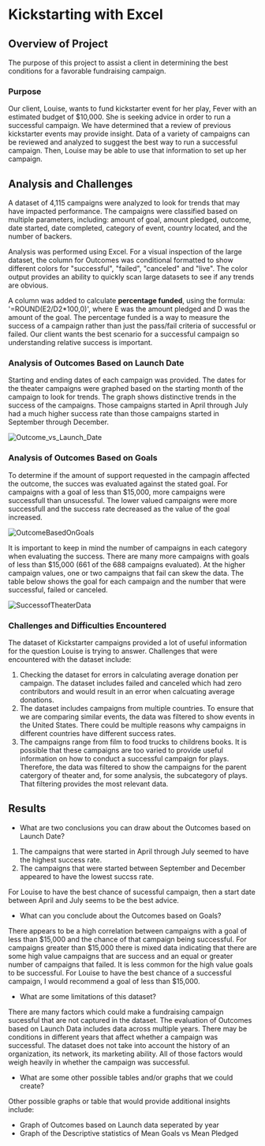 # Kickstarting with Excel

## Overview of Project
The purpose of this project to assist a client in determining the best conditions for a favorable fundraising campaign. 

### Purpose
Our client, Louise, wants to fund kickstarter event for her play, Fever with an estimated budget of $10,000. She is seeking advice in order to run a successful campaign. We have determined that a review of previous kickstarter events may provide insight.  Data of a variety of campaigns can be reviewed and analyzed to suggest the best way to run a successful campaign. Then, Louise may be able to use that information to set up her campaign. 


## Analysis and Challenges
A dataset of 4,115 campaigns were analyzed to look for trends that may have impacted performance.  The campaigns were classified based on multiple parameters, including: amount of goal, amount pledged, outcome, date started, date completed, category of event, country located, and the number of backers. 

Analysis was performed using Excel. 
For a visual inspection of the large dataset, the column for Outcomes was conditional formatted to show different colors for "successful", "failed", "canceled" and "live".  The color output provides an ability to quickly scan large datasets to see if any trends are obvious. 

A column was added to calculate **percentage funded**, using the formula: '=ROUND(E2/D2*100,0)', where E was the amount pledged and D was the amount of the goal.  The percentage funded is a way to measure the success of a campaign rather than just the pass/fail criteria of successful or failed.  Our client wants the best scenario for a successful campaign so understanding relative success is important. 

 

### Analysis of Outcomes Based on Launch Date

Starting and ending dates of each campaign was provided.  The dates for the theater campaigns were graphed based on the starting month of the campaign to look for trends.  The graph shows distinctive trends in the success of the campaigns.  Those campaigns started in April through July had a much higher success rate than those campaigns started in September through December. 

![Outcome_vs_Launch_Date](https://user-images.githubusercontent.com/98054953/156896828-d47a03d7-1fce-45af-8859-eac2c617f0d4.png)



      
    

### Analysis of Outcomes Based on Goals

To determine if the amount of support requested in the campagin affected the outcome, the succes was evaluated against the stated goal.  For campaigns with a goal of less than $15,000, more campaigns were successfull than unsucessful.  The lower valued campaigns were more successfull and the success rate decreased as the value of the goal increased. 

![OutcomeBasedOnGoals](https://user-images.githubusercontent.com/98054953/156897170-8a31c85e-ca19-4938-a80b-77456faede66.png)

It is important to keep in mind the number of campaigns in each category when evaluating the success.  There are many more campaigns with goals of less than $15,000 (661 of the 688 campaigns evaluated).  At the higher campaign values, one or two campaigns that fail can skew the data. The table below shows the goal for each campaign and the number that were successful, failed or canceled.  

![SuccessofTheaterData](https://user-images.githubusercontent.com/98054953/156897426-efe06816-32c9-43e6-8ec4-bac575ed5612.png)


### Challenges and Difficulties Encountered

The dataset of Kickstarter campaigns provided a lot of useful information for the question Louise is trying to answer. Challenges that were encountered with the dataset include: 

1. Checking the dataset for errors in calculating average donation per campaign. The dataset includes failed and canceled which had zero contributors and would result in an error when calcuating average donations. 
2. The dataset includes campaigns from multiple countries.  To ensure that we are comparing similar events, the data was filtered to show events in the United States. There could be multiple reasons why campaigns in different countries have different success rates. 
3. The campaigns range from film to food trucks to childrens books. It is possible that these campaigns are too varied to provide useful information on how to conduct a successful campaign for plays. Therefore, the data was filtered to show the campaigns for the parent catergory of theater and, for some analysis, the subcategory of plays.  That filtering provides the most relevant data. 

## Results

- What are two conclusions you can draw about the Outcomes based on Launch Date?


1. The campaigns that were started in April through July seemed to have the highest success rate. 
2. The campaigns that were started between September and December appeared to have the lowest succss rate. 

For Louise to have the best chance of sucessful campaign, then a start date between April and July seems to be the best advice. 


- What can you conclude about the Outcomes based on Goals?

There appears to be a high correlation between campaigns with a goal of less than $15,000 and the chance of that campaign being successful.  For campaigns greater than $15,000 there is mixed data indicating that there are some high value campaigns that are success and an equal or greater number of campaigns that failed. It is less common for the high value goals to be successful.  For Louise to have the best chance of a successful campaign, I would recommend a goal of less than $15,000.

- What are some limitations of this dataset?

There are many factors which could make a fundraising campaign sucessful that are not captured in the dataset.  The evaluation of Outcomes based on Launch Data includes data across multiple years. There may be conditions in different years that affect whether a campaign was successful.  The dataset does not take into account the history of an organization, its network, its marketing ability.  All of those factors would weigh heavily in whether the campaign was successful. 


- What are some other possible tables and/or graphs that we could create?

Other possible graphs or table that would provide additional insights include: 
- Graph of Outcomes based on Launch data seperated by year
- Graph of the Descriptive statistics of Mean Goals vs Mean Pledged

